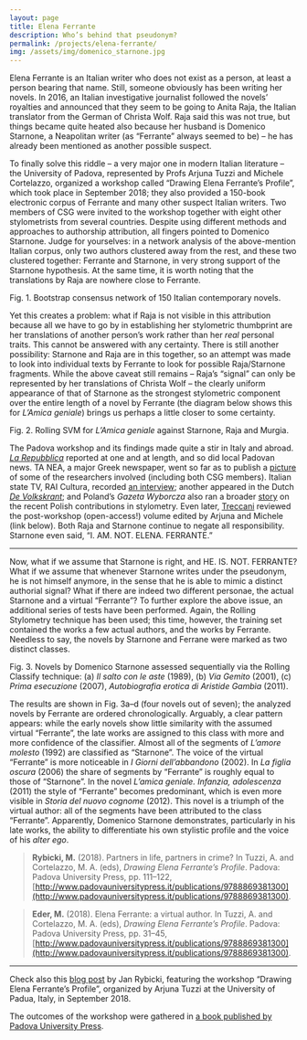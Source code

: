 ```yaml
---
layout: page
title: Elena Ferrante
description: Who’s behind that pseudonym?
permalink: /projects/elena-ferrante/
img: /assets/img/domenico_starnone.jpg
---
```




Elena Ferrante is an Italian writer who does not exist as a person, at least a person bearing that name. Still, someone obviously has been writing her novels. In 2016, an Italian investigative journalist followed the novels’ royalties and announced that they seem to be going to Anita Raja, the Italian translator from the German of Christa Wolf. Raja said this was not true, but things became quite heated also because her husband is Domenico Starnone, a Neapolitan writer (as “Ferrante” always seemed to be) – he has already been mentioned as another possible suspect.

To finally solve this riddle – a very major one in modern Italian literature – the University of Padova, represented by Profs Arjuna Tuzzi and Michele Cortelazzo, organized a workshop called “Drawing Elena Ferrante’s Profile”, which took place in September 2018; they also provided a 150-book electronic corpus of Ferrante and many other suspect Italian writers. Two members of CSG were invited to the workshop together with eight other stylometrists from several countries. Despite using different methods and approaches to authorship attribution, all fingers pointed to Domenico Starnone. Judge for yourselves: in a network analysis of the above-mention Italian corpus, only two authors clustered away from the rest, and these two clustered together: Ferrante and Starnone, in very strong support of the Starnone hypothesis. At the same time, it is worth noting that the translations by Raja are nowhere close to Ferrante.


<div>
    <img class="col three left" src="{{ site.baseurl }}/assets/img/150_Italian_novels.tif" alt="" title="Bootstrap consensus network of 150 Italian contemporary novels"/>
</div>
<div class="col three caption">
    Fig. 1. Bootstrap consensus network of 150 Italian contemporary novels.
</div>




Yet this creates a problem: what if Raja is not visible in this attribution because all we have to go by in establishing her stylometric thumbprint are her translations of another person’s work rather than her _real_ personal traits. This cannot be answered with any certainty. There is still another possibility: Starnone and Raja are in this together, so an attempt was made to look into individual texts by Ferrante to look for possible Raja/Starnone fragments. While the above caveat still remains – Raja’s “signal” can only be represented by her translations of Christa Wolf – the clearly uniform appearance of that of Starnone as the strongest stylometric component over the entire length of a novel by Ferrante (the diagram below shows this for _L’Amica geniale_) brings us perhaps a little closer to some certainty.

<div>
    <img class="col three left" src="{{ site.baseurl }}/assets/img/Raja-Starnone.tif" alt="" title="Rolling SVM for _L’Amica geniale_ against Starnone, Raja and Murgia"/>
</div>
<div class="col three caption">
    Fig. 2. Rolling SVM for <i>L’Amica geniale</i> against Starnone, Raja and Murgia.
</div>


The Padova workshop and its findings made quite a stir in Italy and abroad. [_La Repubblica_](https://napoli.repubblica.it/cronaca/2017/09/09/news/le_prove_sono_nella_letteratura_elena_ferrante_e_starnone_-174989746/?refresh_ce) reported at one and at length, and so did local Padovan news. TA NEA, a major Greek newspaper, went so far as to publish a [picture](http://www.patakis.gr/images/files/1167464.pdf) of some of the researchers involved (including both CSG members). Italian state TV, RAI Cultura, recorded [an interview](http://www.filosofia.rai.it/articoli/rybicki-la-text-analysis-e-le-radici-della-letteratura/40413/default.aspx); another appeared in the Dutch [_De Volkskrant_](https://www.volkskrant.nl/cultuur-media/hoe-een-poolse-wetenschapper-het-grootste-literaire-raadsel-binnen-vijf-minuten-oploste~b227f47b/); and Poland’s _Gazeta Wyborcza_ also ran a broader [story](http://biqdata.wyborcza.pl/biqdata/7,159116,22829674,jak-rozpracowano-elene-ferrante-slowo-po-slowie.html) on the recent Polish contributions in stylometry. Even later, [Treccani](www.treccani.it/magazine/lingua_italiana/articoli/percorsi/percorsi_162.html) reviewed the post-workshop (open-access!) volume edited by Arjuna and Michele (link below). Both Raja and Starnone continue to negate all responsibility. Starnone even said, “I. AM. NOT. ELENA. FERRANTE.” 

---

Now, what if we assume that Starnone is right, and HE. IS. NOT. FERRANTE? What if we assume that whenever Starnone writes under the pseudonym, he is not himself anymore, in the sense that he is able to mimic a distinct authorial signal? What if there are indeed two different personae, the actual Starnone and a virtual “Ferrante”? To further explore the above issue, an additional series of tests have been performed. Again, the Rolling Stylometry technique has been used; this time, however, the training set contained the works a few actual authors, and the works by Ferrante. Needless to say, the novels by Starnone and Ferrane were marked as two distinct classes. 

<div>
    <img class="col three left" src="{{ site.baseurl }}/assets/img/virtual_Ferrante.png" alt="" title=" Novels by Domenico Starnone assessed sequentially via the Rolling Classify technique"/>
</div>
<div class="col three caption">
    Fig. 3. Novels by Domenico Starnone assessed sequentially via the Rolling Classify technique: (a) <i>Il salto con le aste</i> (1989), (b) <i>Via Gemito</i> (2001), (c) <i>Prima esecuzione</i> (2007), <i>Autobiografia erotica di Aristide Gambìa</i> (2011).
</div>

The results are shown in Fig. 3a–d (four novels out of seven); the analyzed novels by Ferrante are ordered chronologically. Arguably, a clear pattern appears: while the early novels show little similarity with the assumed virtual “Ferrante”, the late works are assigned to this class with more and more confidence of the classifier. Almost all of the segments of _L’amore molesto_ (1992) are classified as “Starnone”. The voice of the virtual “Ferrante” is more noticeable in _I Giorni dell’abbandono_ (2002). In _La figlia oscura_ (2006) the share of segments by “Ferrante” is roughly equal to those of “Starnone”. In the novel _L’amica geniale. Infanzia, adolescenza_ (2011) the style of “Ferrante” becomes predominant, which is even more visible in _Storia del nuovo cognome_ (2012). This novel is a triumph of the virtual author: all of the segments have been attributed to the class “Ferrante”. Apparently, Domenico Starnone demonstrates, particularly in his late works, the ability to differentiate his own stylistic profile and the voice of his _alter ego_.


> **Rybicki, M.** (2018). Partners in life, partners in crime? In Tuzzi, A. and Cortelazzo, M. A. (eds), _Drawing Elena Ferrante’s Profile_. Padova: Padova University Press, pp. 111–122, [http://www.padovauniversitypress.it/publications/9788869381300](http://www.padovauniversitypress.it/publications/9788869381300).


> **Eder, M.** (2018). Elena Ferrante: a virtual author. In Tuzzi, A. and Cortelazzo, M. A. (eds), _Drawing Elena Ferrante’s Profile_. Padova: Padova University Press, pp. 31–45, [http://www.padovauniversitypress.it/publications/9788869381300](http://www.padovauniversitypress.it/publications/9788869381300).

---

Check also this [blog post](https://dls.hypotheses.org/73) by Jan Rybicki, featuring the workshop “Drawing Elena Ferrante’s Profile”, organized by Arjuna Tuzzi at the University of Padua, Italy, in September 2018.

The outcomes of the workshop were gathered in [a book published by Padova University Press](http://www.padovauniversitypress.it/publications/9788869381300).


